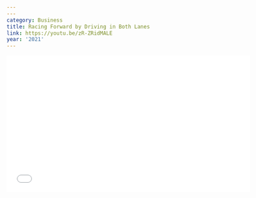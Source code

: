 ```yaml
---
---
category: Business
title: Racing Forward by Driving in Both Lanes
link: https://youtu.be/zR-ZRidMALE
year: '2021'
---
```

<iframe width="560" height="315" src="{{ page.link }}" frameborder="0" allowfullscreen></iframe>
